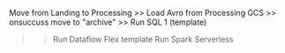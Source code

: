 

Move from Landing to Processing >> Load Avro from Processing GCS >> onsuccuss move to "archive" >> Run SQL 1 (template)


>> Run Dataflow Flex template
>> Run Spark Serverless